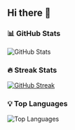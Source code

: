 ## Hi there 👋

<!--
**Feriel080/Feriel080** is a ✨ _special_ ✨ repository because its `README.md` (this file) appears on your GitHub profile.

Here are some ideas to get you started:

- 🔭 I’m currently working on ...
- 🌱 I’m currently learning ...
- 👯 I’m looking to collaborate on ...
- 🤔 I’m looking for help with ...
- 💬 Ask me about ...
- 📫 How to reach me: ...
- 😄 Pronouns: ...
- ⚡ Fun fact: ...
-->

### 📊 GitHub Stats
![GitHub Stats](https://github-readme-stats.vercel.app/api?username=Feriel080&show_icons=true&theme=tokyonight)

### 🔥 Streak Stats
[![GitHub Streak](https://github-readme-streak-stats.herokuapp.com?user=Feriel080&theme=tokyonight)](https://git.io/streak-stats)

### 💡 Top Languages
![Top Languages](https://github-readme-stats.vercel.app/api/top-langs/?username=Feriel080&layout=compact&theme=tokyonight)
